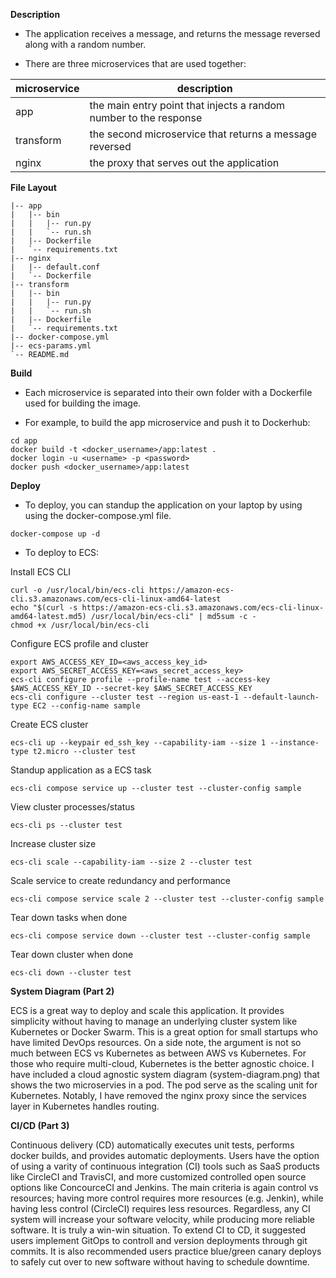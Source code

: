 **Description**

  - The application receives a message, and returns the message reversed along with a random number.

  - There are three microservices that are used together: 

| microservice      | description                            
| ------------- | -------------------------------------- 
| app   | the main entry point that injects a random number to the response
| transform      | the second microservice that returns a message reversed
| nginx      | the proxy that serves out the application
    
**File Layout**

```
|-- app
|   |-- bin
|   |   |-- run.py
|   |   `-- run.sh
|   |-- Dockerfile
|   `-- requirements.txt
|-- nginx
|   |-- default.conf
|   `-- Dockerfile
|-- transform
|   |-- bin
|   |   |-- run.py
|   |   `-- run.sh
|   |-- Dockerfile
|   `-- requirements.txt
|-- docker-compose.yml
|-- ecs-params.yml
`-- README.md
```

**Build**

  - Each microservice is separated into their own folder with a Dockerfile used for building the image.

  - For example, to build the app microservice and push it to Dockerhub:

```
cd app
docker build -t <docker_username>/app:latest .
docker login -u <username> -p <password>
docker push <docker_username>/app:latest
```

**Deploy**

  - To deploy, you can standup the application on your laptop by using using the docker-compose.yml file.

```
docker-compose up -d
```

  - To deploy to ECS:

Install ECS CLI
```
curl -o /usr/local/bin/ecs-cli https://amazon-ecs-cli.s3.amazonaws.com/ecs-cli-linux-amd64-latest
echo "$(curl -s https://amazon-ecs-cli.s3.amazonaws.com/ecs-cli-linux-amd64-latest.md5) /usr/local/bin/ecs-cli" | md5sum -c -
chmod +x /usr/local/bin/ecs-cli
```

Configure ECS profile and cluster
```
export AWS_ACCESS_KEY_ID=<aws_access_key_id>
export AWS_SECRET_ACCESS_KEY=<aws_secret_access_key>
ecs-cli configure profile --profile-name test --access-key $AWS_ACCESS_KEY_ID --secret-key $AWS_SECRET_ACCESS_KEY
ecs-cli configure --cluster test --region us-east-1 --default-launch-type EC2 --config-name sample
```

Create ECS cluster
```
ecs-cli up --keypair ed_ssh_key --capability-iam --size 1 --instance-type t2.micro --cluster test
```

Standup application as a ECS task
```
ecs-cli compose service up --cluster test --cluster-config sample
```

View cluster processes/status
```
ecs-cli ps --cluster test
```

Increase cluster size
```
ecs-cli scale --capability-iam --size 2 --cluster test
```

Scale service to create redundancy and performance
```
ecs-cli compose service scale 2 --cluster test --cluster-config sample
```

Tear down tasks when done
```
ecs-cli compose service down --cluster test --cluster-config sample
```

Tear down cluster when done
```
ecs-cli down --cluster test
```

**System Diagram (Part 2)** 

ECS is a great way to deploy and scale this application.  It provides simplicity without having to manage an underlying cluster system like Kubernetes or Docker Swarm.  This is a great option for small startups who have limited DevOps resources.  On a side note, the argument is not so much between ECS vs Kubernetes as between AWS vs Kubernetes. For those who require multi-cloud, Kubernetes is the better agnostic choice.  I have included a cloud agnostic system diagram (system-diagram.png) that shows the two microservies in a pod.  The pod serve as the scaling unit for Kubernetes.  Notably, I have removed the nginx proxy since the services layer in Kubernetes handles routing.


**CI/CD (Part 3)**

Continuous delivery (CD) automatically executes unit tests, performs docker builds, and provides automatic deployments.  Users have the option of using a varity of continuous integration (CI) tools such as SaaS products like CircleCI and TravisCI, and more customized controlled open source options like ConcourceCI and Jenkins. The main criteria is again control vs resources; having more control requires more resources (e.g. Jenkin), while having less control (CircleCI) requires less resources.  Regardless, any CI system will increase your software velocity, while producing more reliable software. It is truly a win-win situation.  To extend CI to CD, it suggested users implement GitOps to controll and version deployments through git commits. It is also recommended users practice blue/green canary deploys to safely cut over to new software without having to schedule downtime.
